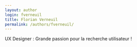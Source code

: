 ```yaml
---
layout: author
login: fverneuil
title: Florian Verneuil
permalink: /authors/fverneuil/
---
```


UX Designer : Grande passion pour la recherche utilisateur !
